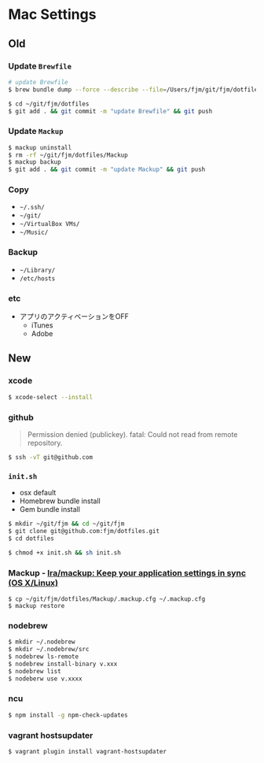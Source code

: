 # Mac Settings

## Old

### Update `Brewfile`

```bash
# update Brewfile
$ brew bundle dump --force --describe --file=/Users/fjm/git/fjm/dotfiles/Brewfile

$ cd ~/git/fjm/dotfiles
$ git add . && git commit -m "update Brewfile" && git push
```

### Update `Mackup`

```bash
$ mackup uninstall
$ rm -rf ~/git/fjm/dotfiles/Mackup
$ mackup backup
$ git add . && git commit -m "update Mackup" && git push
```

### Copy
- `~/.ssh/`
- `~/git/`
- `~/VirtualBox VMs/`
- `~/Music/`

### Backup
- `~/Library/`
- `/etc/hosts`

### etc
- アプリのアクティベーションをOFF
    - iTunes
    - Adobe


## New

### xcode

```bash
$ xcode-select --install
```

### github

> Permission denied (publickey).
> fatal: Could not read from remote repository.

```bash
$ ssh -vT git@github.com
```

### `init.sh`

- osx default
- Homebrew bundle install
- Gem bundle install

```bash
$ mkdir ~/git/fjm && cd ~/git/fjm
$ git clone git@github.com:fjm/dotfiles.git
$ cd dotfiles

$ chmod +x init.sh && sh init.sh
```

### Mackup - [lra/mackup: Keep your application settings in sync (OS X/Linux)](https://github.com/lra/mackup)

```
$ cp ~/git/fjm/dotfiles/Mackup/.mackup.cfg ~/.mackup.cfg
$ mackup restore
```

### nodebrew

```bash
$ mkdir ~/.nodebrew
$ mkdir ~/.nodebrew/src
$ nodebrew ls-remote
$ nodebrew install-binary v.xxx
$ nodebrew list
$ nodeberw use v.xxxx
```

### ncu

```bash
$ npm install -g npm-check-updates
```

### vagrant hostsupdater

```bash
$ vagrant plugin install vagrant-hostsupdater
```
